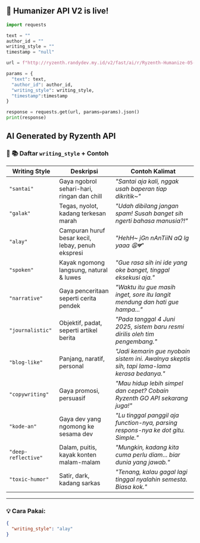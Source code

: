 ## 🧠 **Humanizer API V2 is live!**

```py
import requests

text = ""
author_id = ""
writing_style = ""
timestamp = "null"

url = f"http://ryzenth.randydev.my.id/v2/fast/ai/r/Ryzenth-Humanize-05-06-2025"

params = {
  "text": text,
  "author_id": author_id,
  "writing_style": writing_style,
  "timestamp":timestamp
}

response = requests.get(url, params=params).json()
print(response)
```
## AI Generated by Ryzenth API

### 🧾 **📚 Daftar `writing_style` + Contoh**

| Writing Style       | Deskripsi                                         | Contoh Kalimat                                                                               |
| ------------------- | ------------------------------------------------- | -------------------------------------------------------------------------------------------- |
| `"santai"`          | Gaya ngobrol sehari-hari, ringan dan chill        | *"Santai aja kali, nggak usah baperan tiap dikritik\~"*                                      |
| `"galak"`           | Tegas, nyolot, kadang terkesan marah              | *"Udah dibilang jangan spam! Susah banget sih ngerti bahasa manusia?!"*                      |
| `"alay"`            | Campuran huruf besar kecil, lebay, penuh ekspresi | *"HehH\~ jGn nAnTiiN aQ lg yaaa 😩💔"*                                                       |
| `"spoken"`          | Kayak ngomong langsung, natural & luwes           | *"Gue rasa sih ini ide yang oke banget, tinggal eksekusi aja."*                              |
| `"narrative"`       | Gaya penceritaan seperti cerita pendek            | *"Waktu itu gue masih inget, sore itu langit mendung dan hati gue hampa..."*                 |
| `"journalistic"`    | Objektif, padat, seperti artikel berita           | *"Pada tanggal 4 Juni 2025, sistem baru resmi dirilis oleh tim pengembang."*                 |
| `"blog-like"`       | Panjang, naratif, personal                        | *"Jadi kemarin gue nyobain sistem ini. Awalnya skeptis sih, tapi lama-lama kerasa bedanya."* |
| `"copywriting"`     | Gaya promosi, persuasif                           | *"Mau hidup lebih simpel dan cepet? Cobain Ryzenth GO API sekarang juga!"*                   |
| `"kode-an"`         | Gaya dev yang ngomong ke sesama dev               | *"Lu tinggal panggil aja function-nya, parsing respons-nya ke dot gitu. Simple."*            |
| `"deep-reflective"` | Dalam, puitis, kayak konten malam-malam           | *"Mungkin, kadang kita cuma perlu diam... biar dunia yang jawab."*                           |
| `"toxic-humor"`     | Satir, dark, kadang sarkas                        | *"Tenang, kalau gagal lagi tinggal nyalahin semesta. Biasa kok."*                            |

---

### 💡 Cara Pakai:

```json
{
  "writing_style": "alay"
}
```
